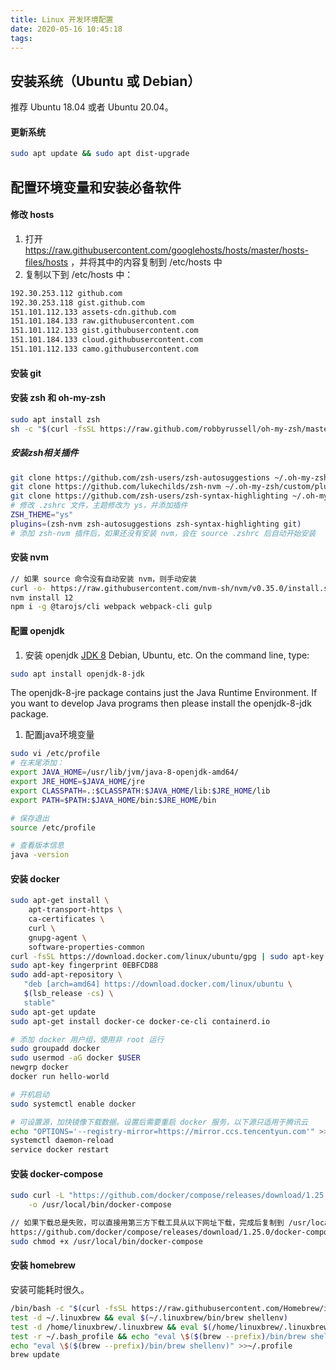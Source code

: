 ```yaml
---
title: Linux 开发环境配置
date: 2020-05-16 10:45:18
tags:
---
```



## 安装系统（Ubuntu 或 Debian）
推荐 Ubuntu 18.04 或者 Ubuntu 20.04。

#### 更新系统 
```bash
sudo apt update && sudo apt dist-upgrade
```

## 配置环境变量和安装必备软件

#### 修改 hosts
1. 打开 https://raw.githubusercontent.com/googlehosts/hosts/master/hosts-files/hosts ，并将其中的内容复制到 /etc/hosts 中
2. 复制以下到 /etc/hosts 中：

```bash
192.30.253.112 github.com
192.30.253.118 gist.github.com
151.101.112.133 assets-cdn.github.com
151.101.184.133 raw.githubusercontent.com
151.101.112.133 gist.githubusercontent.com
151.101.184.133 cloud.githubusercontent.com
151.101.112.133 camo.githubusercontent.com
```

#### 安装 git

#### 安装 zsh 和 oh-my-zsh

```bash
sudo apt install zsh
sh -c "$(curl -fsSL https://raw.github.com/robbyrussell/oh-my-zsh/master/tools/install.sh)"
```

##### 安装zsh相关插件
```bash
git clone https://github.com/zsh-users/zsh-autosuggestions ~/.oh-my-zsh/custom/plugins/zsh-autosuggestions
git clone https://github.com/lukechilds/zsh-nvm ~/.oh-my-zsh/custom/plugins/zsh-nvm
git clone https://github.com/zsh-users/zsh-syntax-highlighting ~/.oh-my-zsh/custom/plugins/zsh-syntax-highlighting
# 修改 .zshrc 文件，主题修改为 ys，并添加插件
ZSH_THEME="ys"
plugins=(zsh-nvm zsh-autosuggestions zsh-syntax-highlighting git)
# 添加 zsh-nvm 插件后，如果还没有安装 nvm，会在 source .zshrc 后自动开始安装
```

#### 安装 nvm
```bash
// 如果 source 命令没有自动安装 nvm，则手动安装
curl -o- https://raw.githubusercontent.com/nvm-sh/nvm/v0.35.0/install.sh | bash
nvm install 12
npm i -g @tarojs/cli webpack webpack-cli gulp
```

#### 配置 openjdk
1. 安装 openjdk
[JDK 8](http://openjdk.java.net/install/)
Debian, Ubuntu, etc.
On the command line, type:
```bash
sudo apt install openjdk-8-jdk
```
The openjdk-8-jre package contains just the Java Runtime Environment. If you want to develop Java programs then please install the openjdk-8-jdk package.

1. 配置java环境变量
```bash
sudo vi /etc/profile
# 在末尾添加：
export JAVA_HOME=/usr/lib/jvm/java-8-openjdk-amd64/
export JRE_HOME=$JAVA_HOME/jre
export CLASSPATH=.:$CLASSPATH:$JAVA_HOME/lib:$JRE_HOME/lib
export PATH=$PATH:$JAVA_HOME/bin:$JRE_HOME/bin

# 保存退出
source /etc/profile

# 查看版本信息
java -version

```

#### 安装 docker
```bash
sudo apt-get install \
    apt-transport-https \
    ca-certificates \
    curl \
    gnupg-agent \
    software-properties-common
curl -fsSL https://download.docker.com/linux/ubuntu/gpg | sudo apt-key add -
sudo apt-key fingerprint 0EBFCD88
sudo add-apt-repository \
   "deb [arch=amd64] https://download.docker.com/linux/ubuntu \
   $(lsb_release -cs) \
   stable"
sudo apt-get update
sudo apt-get install docker-ce docker-ce-cli containerd.io

# 添加 docker 用户组，使用非 root 运行
sudo groupadd docker
sudo usermod -aG docker $USER
newgrp docker
docker run hello-world

# 开机启动
sudo systemctl enable docker

# 可设置源，加快镜像下载数据。设置后需要重启 docker 服务，以下源只适用于腾讯云
echo "OPTIONS='--registry-mirror=https://mirror.ccs.tencentyun.com'" >> /etc/sysconfig/docker
systemctl daemon-reload
service docker restart
```



#### 安装 docker-compose
```bash
sudo curl -L "https://github.com/docker/compose/releases/download/1.25.4/docker-compose-$(uname -s)-$(uname -m)" \
    -o /usr/local/bin/docker-compose

// 如果下载总是失败，可以直接用第三方下载工具从以下网址下载，完成后复制到 /usr/local/bin/ 中
https://github.com/docker/compose/releases/download/1.25.0/docker-compose-Linux-x64_64
sudo chmod +x /usr/local/bin/docker-compose
```

#### 安装 homebrew
安装可能耗时很久。
```bash
/bin/bash -c "$(curl -fsSL https://raw.githubusercontent.com/Homebrew/install/master/install.sh)"
test -d ~/.linuxbrew && eval $(~/.linuxbrew/bin/brew shellenv)
test -d /home/linuxbrew/.linuxbrew && eval $(/home/linuxbrew/.linuxbrew/bin/brew shellenv)
test -r ~/.bash_profile && echo "eval \$($(brew --prefix)/bin/brew shellenv)" >>~/.bash_profile
echo "eval \$($(brew --prefix)/bin/brew shellenv)" >>~/.profile
brew update
```

